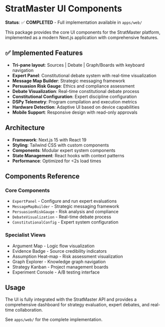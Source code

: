 # StratMaster UI Components

**Status**: ✅ **COMPLETED** - Full implementation available in `apps/web/`

This package provides the core UI components for the StratMaster platform, implemented as a modern Next.js application with comprehensive features.

## ✅ Implemented Features

- **Tri-pane layout**: Sources | Debate | Graph/Boards with keyboard navigation
- **Expert Panel**: Constitutional debate system with real-time visualization  
- **Message Map Builder**: Strategic messaging framework
- **Persuasion Risk Gauge**: Ethics and compliance assessment
- **Debate Visualization**: Real-time constitutional debate process
- **Constitutional Configuration**: Expert discipline configuration
- **DSPy Telemetry**: Program compilation and execution metrics
- **Hardware Detection**: Adaptive UI based on device capabilities
- **Mobile Support**: Responsive design with read-only approvals

## Architecture

- **Framework**: Next.js 15 with React 19
- **Styling**: Tailwind CSS with custom components
- **Components**: Modular expert system components
- **State Management**: React hooks with context patterns
- **Performance**: Optimized for <2s load times

## Components Reference

### Core Components
- `ExpertPanel` - Configure and run expert evaluations
- `MessageMapBuilder` - Strategic messaging framework
- `PersuasionRiskGauge` - Risk analysis and compliance
- `DebateVisualization` - Real-time debate process
- `ConstitutionalConfig` - Expert system configuration

### Specialist Views  
- Argument Map - Logic flow visualization
- Evidence Badge - Source credibility indicators
- Assumption Heat-map - Risk assessment visualization
- Graph Explorer - Knowledge graph navigation
- Strategy Kanban - Project management boards
- Experiment Console - A/B testing interface

## Usage

The UI is fully integrated with the StratMaster API and provides a comprehensive dashboard for strategy evaluation, expert debates, and real-time collaboration.

See `apps/web/` for the complete implementation.
